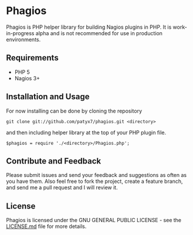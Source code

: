Phagios
======

Phagios is PHP helper library for building Nagios plugins in PHP.
It is work-in-progress alpha and is not recommended for use in production environments.

Requirements
------------

- PHP 5
- Nagios 3+

Installation and Usage
------------

For now installing can be done by cloning the repository
```  
git clone git://github.com/patyx7/phagios.git <directory>
```
and then including helper library at the top of your PHP plugin file.
```  
$phagios = require './<directory>/Phagios.php';
```

Contribute and Feedback
------------

Please submit issues and send your feedback and suggestions as often as you have them.
Also feel free to fork the project, create a feature branch, and send me a pull request and I will review it.

License
-------

Phagios is licensed under the GNU GENERAL PUBLIC LICENSE - see the [LICENSE.md](LICENSE.md) file for more details.
